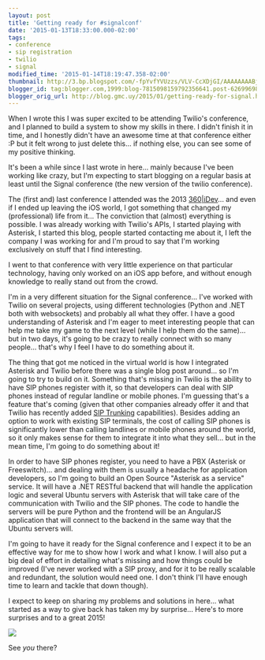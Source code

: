 ```yaml
---
layout: post
title: 'Getting ready for #signalconf'
date: '2015-01-13T18:33:00.000-02:00'
tags:
- conference
- sip registration
- twilio
- signal
modified_time: '2015-01-14T18:19:47.358-02:00'
thumbnail: http://3.bp.blogspot.com/-fpYvfYVUzzs/VLV-CcXDjGI/AAAAAAAABjY/Y6Rbjvf1mpM/s72-c/registration.png
blogger_id: tag:blogger.com,1999:blog-7815098159792356641.post-6269969885998644277
blogger_orig_url: http://blog.gmc.uy/2015/01/getting-ready-for-signal.html
---
```

When I wrote this I was super excited to be attending Twilio's conference, and I planned to build a system to show my skills in there. I didn't finish it in time, and I honestly didn't have an awesome time at that conference either :P but it felt wrong to just delete this... if nothing else, you can see some of my positive thinking.

<!--more-->
It's been a while since I last wrote in here... mainly because I've been working like crazy, but I'm expecting to start blogging on a regular basis at least until the Signal conference (the new version of the twilio conference).

The (first and) last conference I attended was the 2013 [360\|iDev](https://360idev.com/)... and even if I ended up leaving the iOS world, I got something that changed my (professional) life from it... The conviction that (almost) everything is possible. I was already working with Twilio's APIs, I started playing with Asterisk, I started this blog, people started contacting me about it, I left the company I was working for and I'm proud to say that I'm working exclusively on stuff that I find interesting.

I went to that conference with very little experience on that particular technology, having only worked on an iOS app before, and without enough knowledge to really stand out from the crowd.

I'm in a very different situation for the Signal conference... I've worked with Twilio on several projects, using different technologies (Python and .NET both with websockets) and probably all what they offer. I have a good understanding of Asterisk and I'm eager to meet interesting people that can help me take my game to the next level (while I help them do the same)... but in two days, it's going to be crazy to really connect with so many people... that's why I feel I have to do something about it.

The thing that got me noticed in the virtual world is how I integrated Asterisk and Twilio before there was a single blog post around... so I'm going to try to build on it. Something that's missing in Twilio is the ability to have SIP phones register with it, so that developers can deal with SIP phones instead of regular landline or mobile phones. I'm guessing that's a feature that's coming (given that other companies already offer it and that Twilio has recently added [SIP Trunking](https://www.twilio.com/sip-trunking) capabilities). Besides adding an option to work with existing SIP terminals, the cost of calling SIP phones is significantly lower than calling landlines or mobile phones around the world, so it only makes sense for them to integrate it into what they sell... but in the mean time, I'm going to do something about it!

In order to have SIP phones register, you need to have a PBX (Asterisk or Freeswitch)... and dealing with them is usually a headache for application developers, so I'm going to build an Open Source "Asterisk as a service" service. It will have a .NET RESTful backend that will handle the application logic and several Ubuntu servers with Asterisk that will take care of the communication with Twilio and the SIP phones. The code to handle the servers will be pure Python and the frontend will be an AngularJS application that will connect to the backend in the same way that the Ubuntu servers will.

I'm going to have it ready for the Signal conference and I expect it to be an effective way for me to show how I work and what I know. I will also put a big deal of effort in detailing what's missing and how things could be improved (I've never worked with a SIP proxy, and for it to be really scalable and redundant, the solution would need one. I don't think I'll have enough time to learn and tackle that down though).

I expect to keep on sharing my problems and solutions in here... what started as a way to give back has taken my by surprise... Here's to more surprises and to a great 2015!

![](/public/images/signal-registration.png)

See _you_ there?
